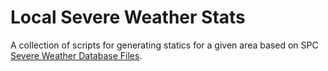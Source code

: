 # Local Severe Weather Stats

A collection of scripts for generating statics for a given area based on SPC [Severe Weather Database Files](https://www.spc.noaa.gov/wcm/#data).
